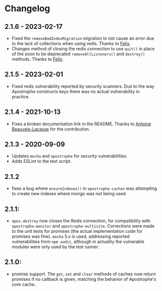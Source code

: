 # Changelog

## 2.1.6 - 2023-02-17

- Fixed the `removeBadIndexMigration` migration to not cause an error due to the lack of collections when using redis. Thanks to [Felix](https://github.com/felixlberg).
- Changes method of closing the redis connection to use `quit()` in place of the soon to be deprecated `removeAllListeners()` and `destroy()` methods.  Thanks to [Felix](https://github.com/felixlberg).

## 2.1.5 - 2023-02-01

- Fixed redis vulnerability reported by security scanners. Due to the way Apostrophe constructs keys there was no actual vulnerability in practice.

## 2.1.4 - 2021-10-13

- Fixes a broken documentation link in the README. Thanks to [Antoine Beauvais-Lacasse](https://github.com/beaulac) for the contribution.

## 2.1.3 - 2020-09-09
- Updates `mocha` and `apostrophe` for security vulnerabilities.
- Adds ESLint to the test script.

## 2.1.2
- fixes a bug where `ensureIndexes()` in `apostrophe-caches` was attempting to create new indexes where mongo was not being used.

## 2.1.1:
- `apos.destroy` now closes the Redis connection, for compatibility with
`apostrophe-monitor` and `apostrophe-multisite`. Corrections were made to the
unit tests for promises (the actual implementation code for promises was fine).
`mocha` 5.x is used, addressing reported vulnerabilities from `npm audit`,
although in actuality the vulnerable modules were only used by the test runner.

## 2.1.0:
- promise support. The `get`, `set` and `clear` methods of caches now return promises if no callback is given, matching the behavior of Apostrophe's core cache.
